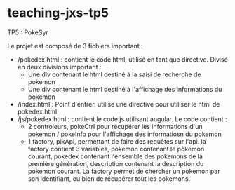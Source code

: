 # teaching-jxs-tp5
TP5 : PokeSyr

Le projet est composé de 3 fichiers important : 
 - /pokedex.html : contient le code html, utilisé en tant que directive. Divisé en deux divisions important : 
    - Une div contenant le html destiné à la saisi de recherche de pokemon
    - Une div contenant le html destiné à l'affichage des informations du pokemon
 - /index.html : Point d'entrer. utilise une directive pour utiliser le html de pokedex.html
 - /js/pokedex.html : contient le code js utilisant angular. Le code contient :
    - 2 controleurs, pokeCtrl pour récupérer les informations d'un pokemon / pokeInfo pour l'affichage des informatiosn du pokemon
    - 1 factory, pikApi, permettant de faire des requêtes sur l'api. la factory contient 3 variables, pokemon contenant le pokemon courant, pokedex contenant l'ensemble des pokemons de la première génération, description contenant la description du pokemon courant. La factory permet de chercher un pokemon par son identifiant, ou bien de récupérer tout les pokemons. 
